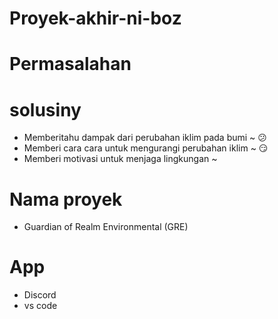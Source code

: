 # Proyek-akhir-ni-boz

# Permasalahan


# solusiny
- Memberitahu dampak dari perubahan iklim pada bumi ~ 😕
- Memberi cara cara untuk mengurangi perubahan iklim ~ 😏
- Memberi motivasi untuk menjaga lingkungan ~
# Nama proyek
- Guardian of Realm Environmental (GRE)
# App
- Discord
- vs code
